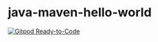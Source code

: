 # java-maven-hello-world

[![Gitpod Ready-to-Code](https://img.shields.io/badge/Gitpod-Ready--to--Code-blue?logo=gitpod)](https://gitpod.io/#https://github.com/carlos1991rocha/java-maven-hello-world) 
